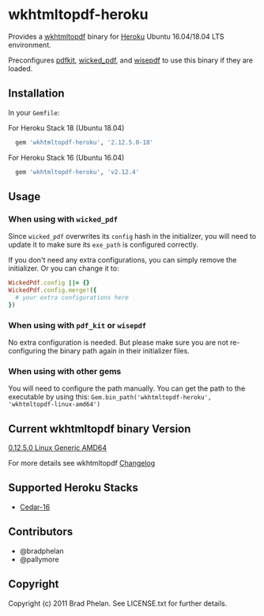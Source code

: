 # wkhtmltopdf-heroku

Provides a [wkhtmltopdf](http://wkhtmltopdf.org/) binary for [Heroku](http://www.heroku.com/) Ubuntu 16.04/18.04 LTS environment.

Preconfigures [pdfkit](https://rubygems.org/gems/pdfkit), [wicked_pdf](https://rubygems.org/gems/wicked_pdf), and [wisepdf](http://rubygems.org/gems/wisepdf) to use this binary if they are loaded.

## Installation

In your `Gemfile`:

For Heroku Stack 18 (Ubuntu 18.04)

```ruby
  gem 'wkhtmltopdf-heroku', '2.12.5.0-18'
```

For Heroku Stack 16 (Ubuntu 16.04)

```ruby
  gem 'wkhtmltopdf-heroku', 'v2.12.4'
```

## Usage

### When using with `wicked_pdf`

Since `wicked_pdf` overwrites its `config` hash in the initializer, you
will need to update it to make sure its `exe_path` is configured
correctly.

If you don't need any extra configurations, you can simply remove the
initializer. Or you can change it to:

```ruby
WickedPdf.config ||= {}
WickedPdf.config.merge!({
  # your extra configurations here
})
```

### When using with `pdf_kit` or `wisepdf`

No extra configuration is needed. But please make sure you are not
re-configuring the binary path again in their initializer files.

### When using with other gems

You will need to configure the path manually. You can get the path to
the executable by using this: `Gem.bin_path('wkhtmltopdf-heroku', 'wkhtmltopdf-linux-amd64')`

## Current wkhtmltopdf binary Version

[0.12.5.0 Linux Generic AMD64](https://github.com/wkhtmltopdf/wkhtmltopdf/tree/0.12.5)

For more details see wkhtmltopdf [Changelog](https://github.com/wkhtmltopdf/wkhtmltopdf/blob/master/CHANGELOG.md)

## Supported Heroku Stacks

* [Cedar-16](https://devcenter.heroku.com/articles/heroku-16-stack)

## Contributors

* @bradphelan
* @pallymore

## Copyright

Copyright (c) 2011 Brad Phelan. See LICENSE.txt for further details.
